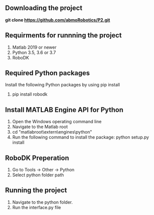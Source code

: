 ﻿## Downloading the project
**git clone https://github.com/abmoRobotics/P2.git**
## Requirments for runnning the project
1. Matlab 2019 or newer
2. Python 3.5, 3.6 or 3.7
3. RoboDK
## Required Python packages
Install the following Python packages by using pip install
1. pip install robodk
## Install MATLAB Engine API for Python
1. Open the Windows operating command line
2. Navigate to the Matlab root 
3. cd "matlabroot\extern\engines\python"
4. Run the following command to install the package: python setup.py install
## RoboDK Preperation
1. Go to Tools -> Other -> Python
2. Select python folder path
## Running the project
1. Navigate to the python folder.
2. Run the interface.py file
